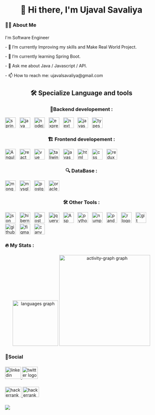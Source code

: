 <h1 align="center">👋 Hi there, I'm Ujaval Savaliya </h1>

###

<h3 align="left">🧑‍💻 About Me</h3>

###

<p>I'm Software Engineer</p>

<p>- 🔭 I’m currently Improving my skills and Make Real World Project.</p>
<p>- 🌱 I’m currently learning Spring Boot.</p>
<p>- 💬 Ask me about Java / Javascript / API.</p>
<p>- 📫 How to reach me: ujavalsavaliya@gmail.com</p>

###

<h2 align="center">🛠 Specialize Language and tools </h2>

###

<div align="left">
  <h3 align = "center"> 🔗Backend developement : </h3>
  <img src="https://img.shields.io/badge/Spring%20Boot-6DB33F?logo=springboot&logoColor=fff" height="35" alt="spring boot logo"  />
  <img width="5" />
  <img src="https://img.shields.io/badge/Java-%23ED8B00.svg?logo=openjdk&logoColor=white" height="35" alt="java logo"  />
  <img width="5" />
  <img src="https://img.shields.io/badge/Node.js-6DA55F?logo=node.js&logoColor=white" height="35" alt="nodejs logo"  />
  <img width="5" />
  <img src="https://img.shields.io/badge/Express.js-%23404d59.svg?logo=express&logoColor=%2361DAFB" height="35" alt="express logo"  />
  <img width="5" />
  <img src="https://img.shields.io/badge/Next.js-black?logo=next.js&logoColor=white" height="35" alt="next logo"  />
  <img width="5" />
  <img src="https://img.shields.io/badge/JavaScript-F7DF1E?logo=javascript&logoColor=000" height="35" alt="javascript logo"  />
  <img width="5" />
  <img src="https://img.shields.io/badge/TypeScript-3178C6?logo=typescript&logoColor=fff" height="35" alt="typescript logo"  />
  <img width="5" />
 

###

<div align="left">
  <h3 align = "center"> 🏗️ Frontend developement :  </h3>
  <img src="https://img.shields.io/badge/Angular-%23DD0031.svg?logo=angular&logoColor=white" height="35" alt="Angular logo"  />
  <img width="5" />
  <img src="https://img.shields.io/badge/React-%2320232a.svg?logo=react&logoColor=%2361DAFB" height="35" alt="react logo"  />
  <img width="5" />
  <img src="https://img.shields.io/badge/Vue.js-4FC08D?logo=vuedotjs&logoColor=fff" height="35" alt="vue logo"  />
  <img width="5" />
  <img src="https://img.shields.io/badge/Tailwind%20CSS-%2338B2AC.svg?logo=tailwind-css&logoColor=white" height="35" alt="taliwind logo"  />
  <img width="5" />
  <img src="https://img.shields.io/badge/JavaScript-F7DF1E?logo=javascript&logoColor=000" height="35" alt="javascript logo"  />
  <img width="5" />
  <img src="https://img.shields.io/badge/HTML-%23E34F26.svg?logo=html5&logoColor=white" height="35" alt="html logo"  />
  <img width="5" />
  <img src="https://img.shields.io/badge/CSS-1572B6?logo=css3&logoColor=fff" height="35" alt="css logo"  />
  <img width="5" />
  <img src="https://img.shields.io/badge/Redux-764ABC?logo=redux&logoColor=white&style=for-the-badge" height="35" alt="redux logo"  />
  <img width="5" />

 <div align="left">
  <h3 align = "center"> 🔍 DataBase :  </h3>
  <img src="https://img.shields.io/badge/MongoDB-%234ea94b.svg?logo=mongodb&logoColor=white" height="35" alt="mongodb logo"  />
  <img width="5" />
  <img src="https://img.shields.io/badge/MySQL-4479A1?logo=mysql&logoColor=fff" height="35" alt="mysql logo"  />
  <img width="5" />
  <img src="https://img.shields.io/badge/Postgres-%23316192.svg?logo=postgresql&logoColor=white" height="35" alt="postgres logo"  />
  <img width="5" />
  <img src="https://custom-icon-badges.demolab.com/badge/Oracle-F80000?logo=oracle&logoColor=fff" height="35" alt="oracle logo"  />
  <img width="5" />

###

 <div align="left">
   <h3 align = "center"> 🛠️ Other Tools :  </h3>
  <img src="https://img.shields.io/badge/JSON-000?logo=json&logoColor=fff" height="35" alt="json logo"  />
  <img width="5" />
  <img src="https://img.shields.io/badge/Hibernate-59666C?logo=hibernate&logoColor=fff" height="35" alt="hibernate logo"  />
  <img width="5" />
  <img src="https://img.shields.io/badge/Postman-FF6C37?logo=postman&logoColor=black&style=for-the-badge" height="35" alt="postman logo"  />
  <img width="5" />
  <img src="https://img.shields.io/badge/jQuery-0769AD?logo=jquery&logoColor=fff" height="35" alt="jquery logo"  />
  <img width="5" />
  <img src="https://img.shields.io/badge/.NET-512BD4?logo=dotnet&logoColor=fff" height="35" alt="Asp net logo"  />
  <img width="5" />
  <img src="https://img.shields.io/badge/Python-3776AB?logo=python&logoColor=white&style=for-the-badge" height="35" alt="python logo"  />
  <img width="5" />
  <img src="https://img.shields.io/badge/NumPy-013243?logo=numpy&logoColor=white&style=for-the-badge" height="35" alt="numpy logo"  />
  <img width="5" />
  <img src="https://img.shields.io/badge/pandas-150458?logo=pandas&logoColor=white&style=for-the-badge" height="35" alt="pandas logo"  />
  <img width="5" />
  <img src="https://img.shields.io/badge/R-276DC3?logo=r&logoColor=white&style=for-the-badge" height="35" alt="r logo"  />
  <img width="5" />
  <img src="https://img.shields.io/badge/Git-F05032?logo=git&logoColor=white&style=for-the-badge" height="35" alt="git logo"  />
  <img width="5" />
  <img src="https://img.shields.io/badge/GitHub-181717?logo=github&logoColor=white&style=for-the-badge" height="35" alt="github logo"  />
  <img width="5" />
  <img src="https://img.shields.io/badge/Figma-F24E1E?logo=figma&logoColor=white" height="35" alt="figma logo"  />
  <img width="5" />
  <img src="https://img.shields.io/badge/Canva-%2300C4CC.svg?&logo=Canva&logoColor=white" height="35" alt="canvas logo"  />
  <img width="5" />
    

###

<h3 align="left">🔥   My Stats :</h3>

###

<div align="center">
  <img src="https://github-readme-stats.vercel.app/api/top-langs?username=ujaval17&locale=en&hide_title=false&layout=compact&card_width=320&langs_count=5&theme=dark&hide_border=true&order=2" height="150" alt="languages graph"  />
  <img src="https://github-readme-activity-graph.vercel.app/graph?username=ujaval17&radius=16&theme=tokyo-night&area=true&order=5&hide_border=true&hide_title=false" height="300" alt="activity-graph graph"  />
</div>

###

<h3 align="left">🤝Social</h3>

###

<div align="left">
  <a href="https://www.linkedin.com/in/ujaval-savaliya-b90056327/" target="_blank">
    <img src="https://raw.githubusercontent.com/maurodesouza/profile-readme-generator/master/src/assets/icons/social/linkedin/default.svg" width="52" height="40" alt="linkedin logo"  />
  </a>
  <a href="https://uxwing.com/x-social-media-logo-icon/" target="_blank">
    <img src="https://raw.githubusercontent.com/maurodesouza/profile-readme-generator/master/src/assets/icons/social/twitter/default.svg" width="52" height="40" alt="twitter logo"  />
  </a>
</div>

###

<div align="left">
  <a href="https://www.hackerrank.com/profile/Ujaval_savaliya" target="_blank">
    <img src="https://raw.githubusercontent.com/maurodesouza/profile-readme-generator/master/src/assets/icons/social/hackerrank/default.svg" width="54" height="34" alt="hackerrank logo"  />
  </a>
  <a href="https://mail.google.com/mail/u/0/" target="_blank">
    <img src="https://raw.githubusercontent.com/maurodesouza/profile-readme-generator/master/src/assets/icons/social/gmail/default.svg" width="54" height="34" alt="hackerrank logo"  />
  </a>
</div>

###

<div align="left">
  <img src="https://visitor-badge.laobi.icu/badge?page_id=ujaval17.ujaval17&"  />
</div>

###
